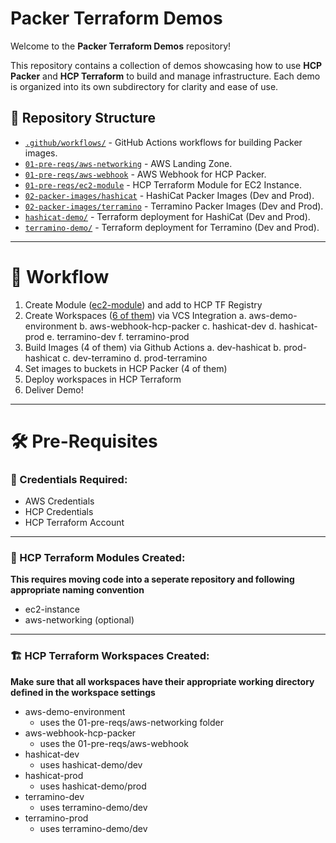 # Packer Terraform Demos

Welcome to the **Packer Terraform Demos** repository! 

This repository contains a collection of demos showcasing how to use **HCP Packer** and **HCP Terraform** to build and manage infrastructure. 
Each demo is organized into its own subdirectory for clarity and ease of use.

## 📁 Repository Structure

- [`.github/workflows/`](.github/workflows/README.md) - GitHub Actions workflows for building Packer images.
- [`01-pre-reqs/aws-networking`](./01-pre-reqs/aws-networking/README.md) - AWS Landing Zone.
- [`01-pre-reqs/aws-webhook`](./01-pre-reqs/aws-webhook/README.md) - AWS Webhook for HCP Packer.
- [`01-pre-reqs/ec2-module`](./01-pre-reqs/ec2-module/README.md) - HCP Terraform Module for EC2 Instance.
- [`02-packer-images/hashicat`](./02-packer-images/hashicat/README.md) - HashiCat Packer Images (Dev and Prod).
- [`02-packer-images/terramino`](./02-packer-images/terramino/README.md) - Terramino Packer Images (Dev and Prod).
- [`hashicat-demo/`](./hashicat-demo/README.md) - Terraform deployment for HashiCat (Dev and Prod).
- [`terramino-demo/`](./terramino-demo/README.md) - Terraform deployment for Terramino (Dev and Prod).

---
# 🔄 Workflow
1. Create Module ([ec2-module](#hcp-terraform-modules-created)) and add to HCP TF Registry
2. Create Workspaces ([6 of them](#hcp-terraform-workspaces-created)) via VCS Integration
	a. aws-demo-environment
	b. aws-webhook-hcp-packer
	c. hashicat-dev
	d. hashicat-prod
	e. terramino-dev
	f. terramino-prod
3. Build Images (4 of them) via Github Actions
	a. dev-hashicat
	b. prod-hashicat
	c. dev-terramino
	d. prod-terramino
4. Set images to buckets in HCP Packer (4 of them)
5. Deploy workspaces in HCP Terraform
6. Deliver Demo!

---
# 🛠️ Pre-Requisites 

### 🔑 Credentials Required:
- AWS Credentials
- HCP Credentials
- HCP Terraform Account
---

### 🧩 HCP Terraform Modules Created:
**This requires moving code into a seperate repository and following appropriate naming convention**
- ec2-instance
- aws-networking (optional)
---

### 🏗️ HCP Terraform Workspaces Created:
**Make sure that all workspaces have their appropriate working directory defined in the workspace settings**

- aws-demo-environment
	- uses the 01-pre-reqs/aws-networking folder
- aws-webhook-hcp-packer
	- uses the 01-pre-reqs/aws-webhook
- hashicat-dev
	- uses hashicat-demo/dev
- hashicat-prod
	- uses hashicat-demo/prod
- terramino-dev
	- uses terramino-demo/dev
- terramino-prod
	- uses terramino-demo/dev



